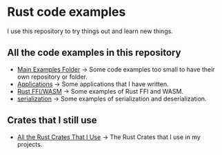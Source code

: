 # Rust code examples

I use this repository to try things out and learn new things.

## All the code examples in this repository

- [Main Examples Folder](./rust-code-examples/) -> Some code examples too small to have their own repository or folder.
- [Applications](./apps/) -> Some applications that I have written.
- [Rust FFI/WASM](./ffi-wasm/) -> Some examples of Rust FFI and WASM.
- [serialization](./serialization/) -> Some examples of serialization and deserialization.


## Crates that I still use
- [All the Rust Crates That I Use](./rust-crates/) -> The Rust Crates that I use in my projects.
